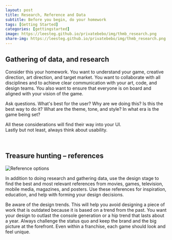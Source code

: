 ```yaml
---
layout: post
title: Research, Reference and Data
subtitle: Before you begin, do your homework
tags: [Getting Started]
categories: [gettingstarted]
image: https://leesteg.github.io/privatebebo/img/thmb_research.png
share-img: https://leesteg.github.io/privatebebo/img/thmb_research.png
---
```


## Gathering of data, and research
Consider this your homework. You want to understand your game, creative direction, art direction, and target market. You want to collaborate with all disciplines and to achieve clear communication with your art, code, and design teams. You also want to ensure that everyone is on board and aligned with your vision of the game.

Ask questions. What's best for the user? Why are we doing this? Is this the best way to do it? What are the theme, tone, and style? In what era is the game being set? 

All these considerations will find their way into your UI.  
Lastly but not least, always think about usability. 

<br>

## Treasure hunting – references
![Reference options](/privatebebo/img/ReferenceOptions.jpg)

In addition to doing research and gathering data, use the design stage to find the best and most relevant references from movies, games, television, mobile media, magazines, and posters. Use these references for inspiration, education, and help with forming your design decisions.

Be aware of the design trends. This will help you avoid designing a piece of work that is outdated because it is based on a trend from the past. You want your design to outlast the console generation or a hip trend that lasts about a year. Always challenge the status quo and keep the brand and the big picture at the forefront. Even within a franchise, each game should look and feel unique. 
